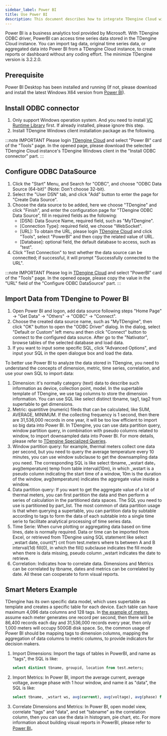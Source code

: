```yaml
---
sidebar_label: Power BI
title: Use Power BI
description: This document describes how to integrate TDengine Cloud with Microsoft Power BI for data visualization.
---
```


Power BI is a business analytics tool provided by Microsoft. With TDengine ODBC driver, PowerBI can access time series data stored in the TDengine Cloud instance. You can import tag data, original time series data, or aggregated data into Power BI from a TDengine Cloud instance, to create reports or dashboard without any coding effort. The minimize TDengine version is 3.2.2.0.

## Prerequisite

Power BI Desktop has been installed and running (If not, please download and install the latest Windows X64 version from [Power BI](https://www.microsoft.com/download/details.aspx?id=58494)).

## Install ODBC connector

1. Only support Windows operation system. And you need to install [VC Runtime Library](https://learn.microsoft.com/en-us/cpp/windows/latest-supported-vc-redist?view=msvc-170) first. If already installed, please ignore this step.
2. Install TDengine Windows client installation package as the following.

:::note IMPORTANT
Please login [TDengine Cloud](https://cloud.taosdata.com) and select "Power BI" card of the "Tools" page. In the opened page, please download the selected TDengine Cloud instance's TDengine Windows client in the "Install ODBC connector" part.
:::

## Configure ODBC DataSource

1. Click the "Start" Menu, and Search for "ODBC", and choose "ODBC Data Source (64-bit)" (Note: Don't choose 32-bit).
2. Select the "User DSN" tab, and click "Add" button to enter the page for "Create Data Source".
3. Choose the data source to be added, here we choose "TDengine" and click "Finish", and enter the configuration page for "TDengine ODBC Data Source", fill in required fields as the following:
    - \[DSN\]: Data Source Name, required field, such as "MyTDengine".
    - \[Connection Type\]: required field, we choose "WebSocket".
    - \[URL\]: To obtain the URL, please login [TDengine Cloud](https://cloud.tdengine.com) and click "Tools", select "PowerBI" and then copy the related value of URL.
    - \[Database\]: optional field, the default database to access, such as "test".
4. Click "Test Connection" to test whether the data source can be connectted; if successful, it will prompt "Successfully connected to the URL".

:::note IMPORTANT
Please log in [TDengine Cloud](https://cloud.taosdata.com) and select "PowerBI" card of the "Tools" page. In the opened opage, please copy the value in the "URL" field of the "Configure ODBC DataSource" part.
:::

## Import Data from TDengine to Power BI

1. Open Power BI and logon, add data source following steps "Home Page" -> "Get Data" -> "Others" -> "ODBC" -> "Connect".
2. Choose the created data source name, such as "MyTDengine", then click "OK" button to open the "ODBC Driver" dialog. In the dialog, select "Default or Custom" left menu and then click "Connect" button to connect to the configured data source. After go to the "Nativator", browse tables of the selected database and load data.
3. If you want to input some specific SQL, click "Advanced Options", and input your SQL in the open dialogue box and load the data.

To better use Power BI to analyze the data stored in TDengine, you need to understand the concepts of dimension, metric, time series, correlation, and use your own SQL to import data:

1. Dimension: it's normally category (text) data to describe such information as device, collection point, model. In the supertable template of TDengine, we use tag columns to store the dimension information. You can use SQL like select distinct tbname, tag1, tag2 from supertable to get dimensions.
2. Metric: quantitive (numeric) fileds that can be calculated, like SUM, AVERAGE, MINIMUM. If the collecting frequency is 1 second, then there are 31,536,000 records in one year, it will be too low efficient to import so big data into Power BI. In TDengine, you can use data partition query, window partition query, in combination with pseudo columns related to window, to import downsampled data into Power BI. For more details, please refer to [TDengine Specialized Queries](https://docs.tdengine.com/cloud/taos-sql/distinguished/).
3. Window partition query: for example, thermal meters collect one data per second, but you need to query the average temperature every 10 minutes, you can use window subclause to get the downsampling data you need. The corresponding SQL is like select tbname, _wstart date，avg(temperature) temp from table interval(10m), in which \_wstart is a pseudo column indicating the start time of a window, 10m is the duration of the window, avg(temperature) indicates the aggregate value inside a window.
4. Data partition query: If you want to get the aggregate value of a lot of thermal meters, you can first partition the data and then perform a series of calculation in the partitioned data spaces. The SQL you need to use is partitioned by part_list. The most common of data partition usage is that when querying a supertable, you can partition data by subtable according to tags to form the data of each subtable into a single time serie to facilitate analytical processing of time series data.
5. Time Serie: When curve plotting or aggregating data based on time lines, date is normally required. Data or time can be imported from Excel, or retrieved from TDengine using SQL statement like select _wstart date, count(*) cnt from test.meters where ts between A and B interval(1d) fill(0), in which the fill() subclause indicates the fill mode when there is data missing, pseudo column \_wstart indicates the date to retrieve.
6. Correlation: Indicates how to correlate data. Dimensions and Metrics can be correlated by tbname, dates and metrics can be correlated by date. All these can cooperate to form visual reports.

## Smart Meters Example

TDengine has its own specific data model, which uses supertable as template and creates a specific table for each device. Each table can have maximum 4,096 data columns and 128 tags. In [the example of meters](https://docs.tdengine.com/concept/), assume each meter generates one record per second, then there will be 86,400 records each day and 31,536,000 records every year, then only 1,000 meters will occupy 500GB disk space. So, the common usage of Power BI should be mapping tags to dimension columns, mapping the aggregation of data columns to metric columns, to provide indicators for decision makers.

1. Import Dimensions: Import the tags of tables in PowerBI, and name as "tags", the SQL is like:

    ```sql
    select distinct tbname, groupid, location from test.meters;
    ```

2. Import Metrics: In Power BI, import the average current, average voltage, average phase with 1 hour window, and name it as "data", the SQL is like:

    ```sql
    select tbname, _wstart ws, avg(current), avg(voltage), avg(phase) from test.meters PARTITION by tbname interval(1h) ;
    ```

3. Correlate Dimensions and Metrics:
In Power BI, open model view, correlate "tags" and "data", and set "tabname" as the correlation column, then you can use the data in histogram, pie chart, etc. For more information about building visual reports in PowerBI, please refer to [Power BI](https://learn.microsoft.com/power-bi/)。
